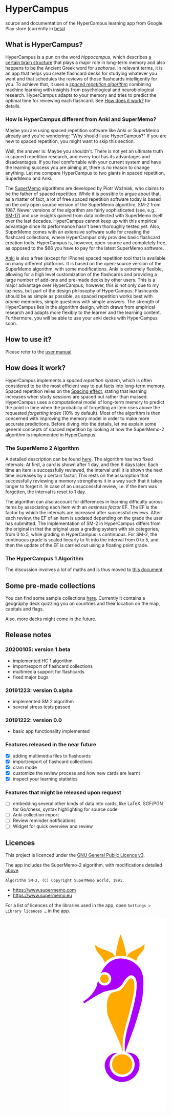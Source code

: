 # HyperCampus
source and documentation of the HyperCampus learning app from Google Play store (currently in [beta](https://play.google.com/store/apps/details?id=onion.w4v3xrmknycexlsd.app.hypercampus))

## What is HyperCampus?

HyperCampus is a pun on the word _hippocampus_, which describes [a certain brain structure](https://en.wikipedia.org/wiki/Hippocampus) that plays a major role in long-term memory and also happens to be the Ancient Greek word for _seahorse_. In relevant terms, it is an app that helps you create flashcard decks for studying whatever you want and that schedules the reviews of those flashcards intelligently for you. To achieve that, it uses a [_spaced repetition algorithm_](https://en.wikipedia.org/wiki/Spaced_repetition) combining machine learning with insights from psychological and neurobiological research. HyperCampus adapts to your memory and tries to predict the optimal time for reviewing each flashcard. See [How does it work?](#how-does-it-work) for details.

### How is HyperCampus different from Anki and SuperMemo?

Maybe you are using spaced repetition software like Anki or SuperMemo already and you're wondering: "Why should I use HyperCampus?" If you are new to spaced repetition, you might want to skip this section.

Well, the answer is: Maybe you shouldn't. There is not yet an ultimate truth in spaced repetition research, and every tool has its advantages and disadvantages. If you feel comfortable with your current system and have the learning success you are aiming at, there is no reason to change anything. Let me compare HyperCampus to two giants in spaced repetition, SuperMemo and Anki.

The [SuperMemo](https://www.supermemo.com/) algorithms are developed by Piotr Woźniak, who claims to be the father of spaced repetition. While it is possible to argue about that, as a matter of fact, a lot of free spaced repetition software today is based on the only open source version of the SuperMemo algorithm, SM-2 from 1987. Newer versions of the algorithm are fairly sophisticated (see, e.g., [SM-17](https://supermemo.guru/wiki/Algorithm_SM-17)) and use insights gained from data collected with SuperMemo itself over the last decades. HyperCampus cannot keep up with this empirical advantage since its performance hasn't been thoroughly tested yet. Also, SuperMemo comes with an extensive software suite for creating the flashcard collections, where HyperCampus only provides basic flashcard creation tools. HyperCampus is, however, open-source and completely free, as opposed to the $66 you have to pay for the latest SuperMemo software.

[Anki](https://apps.ankiweb.net/) is also a free (except for iPhone) spaced repetition tool that is available on many different platforms. It is based on the open-source version of the SuperMemo algorithm, with some modifications. Anki is extremely flexible, allowing for a high level customization of the flashcards and providing a large number of add-ons and pre-made decks by other users. This is a major advantage over HyperCampus; however, this is not only due to my laziness, but part of the design philosophy of HyperCampus: Flashcards should be as simple as possible, as spaced repetition works best with _atomic_ memories, simple questions with simple answers. The strength of HyperCampus lies in the algorithm design, which draws from empirical research and adapts more flexibly to the learner and the learning content. Furthermore, you will be able to use your anki decks with HyperCampus soon.

## How to use it?

Please refer to the [user manual](docs/user_guide.md).

## How does it work?

HyperCampus implements a _spaced repetition system_, which is often considered to be the most efficient way to put facts into long-term memory. Spaced repetition relies on the [Spacing effect](https://en.wikipedia.org/wiki/Spacing_effect), stating that learning increases when study sessions are spaced out rather than massed. HyperCampus uses a computational model of long-term memory to predict the point in time when the probabiliy of forgetting an item rises above the requested _forgetting index_ (10% by default). Most of the algorithm is then concerned with improving the memory model in order to make more accurate predictions. Before diving into the details, let me explain some general concepts of spaced repetition by looking at how the SuperMemo-2 algorithm is implemented in HyperCampus.

### The SuperMemo 2 Algorithm

A detailed description can be found [here](https://supermemo.guru/wiki/SuperMemo_1.0_for_DOS_(1987)#Algorithm_SM-2). The algorithm has two fixed intervals: At first, a card is shown after 1 day, and then 6 days later. Each time an item is successfully reviewed, the interval until it is shown the next time increases by a certain factor. This rests on the assumption that successfully reviewing a memory strengthens it in a way such that it takes longer to forget it. In case of an unsuccessful review, i.e. if the item was forgotten, the interval is reset to 1 day.

The algorithm can also account for differences in learning difficulty across items by associating each item with an _easiness factor_ EF. The EF is the factor by which the intervals are increased after successful reviews. After each review, the EF of an item is updated depending on the grade the user has submitted. The implementation of SM-2 in HyperCampus differs from the original in that the original uses a grading system with six categories, from 0 to 5, while grading in HyperCampus is continuous. For SM-2, the continuous grade is scaled linearly to fit into the interval from 0 to 5, and then the update of the EF is carried out using a floating point grade. 

### The HyperCampus 1 Algorithm

The discussion involves a lot of maths and is thus moved to [this document](/docs/model.ipynb).

## Some pre-made collections

You can find some sample collections [here](/docs/sample_collections/). Currently it contains a geography deck quizzing you on countries and their location on the map, capitals and flags.

Also, more decks might come in the future.

## Release notes
### 20200105: version 1.beta
- implemented HC 1 algorithm
- import/export of flashcard collections
- multimedia support for flashcards
- fixed major bugs
### 20191223: version 0.alpha
- implemented SM 2 algorithm
- several stress tests passed
### 20191222: version 0.0
- basic app functionality implemented

### Features released in the near future
- [x] adding multimedia files to flashcards
- [x] import/export of flashcard collections
- [x] cram mode
- [x] customize the review process and how new cards are learnt
- [x] inspect your learning statistics

### Features that might be released upon request
- [ ] embedding several other kinds of data into cards, like LaTeX, SGF/PGN for Go/chess, syntax highlighting for source code
- [ ] Anki collection import
- [ ] Review reminder notifications
- [ ] Widget for quick overview and review

## Licences

This project is licenced under the [GNU General Public Licence v3](http://www.gnu.org/licenses/gpl-3.0.html).

The app includes the SuperMemo-2 algorithm, with modifications detailed [above](#the-supermemo-2-algorithm).
```
Algorithm SM-2, (C) Copyright SuperMemo World, 1991.
```
* https://www.supermemo.com
* https://www.supermemo.eu

For a list of licences of the libraries used in the app, open `Settings > Library licences …` in the app.

<img align="right" src="/logo.svg"/>
